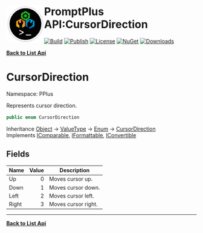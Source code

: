 # <img align="left" width="100" height="100" src="../images/icon.png">PromptPlus API:CursorDirection 

[![Build](https://github.com/FRACerqueira/PromptPlus/workflows/Build/badge.svg)](https://github.com/FRACerqueira/PromptPlus/actions/workflows/build.yml)
[![Publish](https://github.com/FRACerqueira/PromptPlus/actions/workflows/publish.yml/badge.svg)](https://github.com/FRACerqueira/PromptPlus/actions/workflows/publish.yml)
[![License](https://img.shields.io/github/license/FRACerqueira/PromptPlus)](https://github.com/FRACerqueira/PromptPlus/blob/master/LICENSE)
[![NuGet](https://img.shields.io/nuget/v/PromptPlus)](https://www.nuget.org/packages/PromptPlus/)
[![Downloads](https://img.shields.io/nuget/dt/PromptPlus)](https://www.nuget.org/packages/PromptPlus/)

[**Back to List Api**](./apis.md)

# CursorDirection

Namespace: PPlus

Represents cursor direction.

```csharp
public enum CursorDirection
```

Inheritance [Object](https://docs.microsoft.com/en-us/dotnet/api/system.object) → [ValueType](https://docs.microsoft.com/en-us/dotnet/api/system.valuetype) → [Enum](https://docs.microsoft.com/en-us/dotnet/api/system.enum) → [CursorDirection](./pplus.cursordirection.md)<br>
Implements [IComparable](https://docs.microsoft.com/en-us/dotnet/api/system.icomparable), [IFormattable](https://docs.microsoft.com/en-us/dotnet/api/system.iformattable), [IConvertible](https://docs.microsoft.com/en-us/dotnet/api/system.iconvertible)

## Fields

| Name | Value | Description |
| --- | --: | --- |
| Up | 0 | Moves cursor up. |
| Down | 1 | Moves cursor down. |
| Left | 2 | Moves cursor left. |
| Right | 3 | Moves cursor right. |


- - -
[**Back to List Api**](./apis.md)
